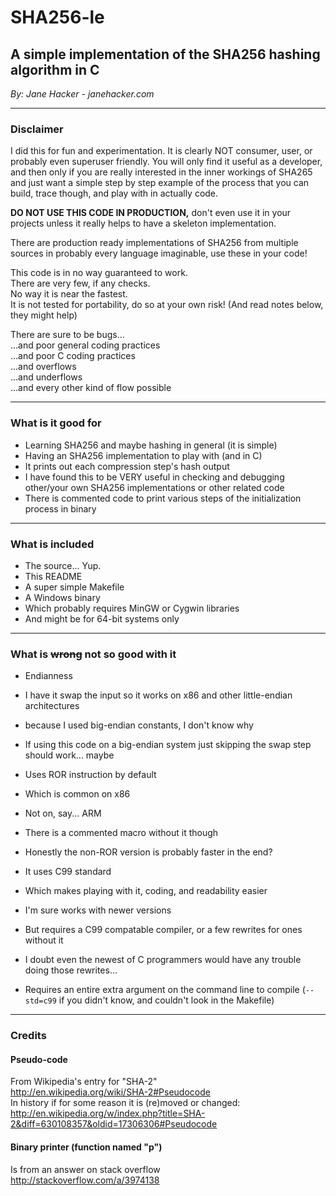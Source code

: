 # SHA256-le
## A simple implementation of the SHA256 hashing algorithm in C

*By: Jane Hacker - janehacker.com*

---

### Disclaimer
I did this for fun and experimentation. It is clearly NOT consumer, user, or probably even superuser friendly. You will only find it useful as a developer, and then only if you are really interested in the inner workings of SHA265 and just want a simple step by step example of the process that you can build, trace though, and play with in actually code.

**DO NOT USE THIS CODE IN PRODUCTION,** don't even use it in your projects unless it really helps to have a skeleton implementation.

There are production ready implementations of SHA256 from multiple sources in probably every language imaginable, use these in your code!


This code is in no way guaranteed to work.  
There are very few, if any checks.  
No way it is near the fastest.  
It is not tested for portability, do so at your own risk! (And read notes below, they might help)

There are sure to be bugs...  
...and poor general coding practices  
...and poor C coding practices  
...and overflows  
...and underflows  
...and every other kind of flow possible

---

### What is it good for
* Learning SHA256 and maybe hashing in general (it is simple)
* Having an SHA256 implementation to play with (and in C)
* It prints out each compression step's hash output
 * I have found this to be VERY useful in checking and debugging other/your own SHA256 implementations or other related code
* There is commented code to print various steps of the initialization process in binary

---

### What is included

* The source... Yup.
* This README
* A super simple Makefile
* A Windows binary
 * Which probably requires MinGW or Cygwin libraries
 * And might be for 64-bit systems only

---

### What is ~~wrong~~ not so good with it

* Endianness
 * I have it swap the input so it works on x86 and other little-endian architectures
 * because I used big-endian constants, I don't know why
 * If using this code on a big-endian system just skipping the swap step should work... maybe


* Uses ROR instruction by default
 * Which is common on x86
 * Not on, say... ARM
 * There is a commented macro without it though
 * Honestly the non-ROR version is probably faster in the end?


* It uses C99 standard
 * Which makes playing with it, coding, and readability easier
 * I'm sure works with newer versions
 * But requires a C99 compatable compiler, or a few rewrites for ones without it
 * I doubt even the newest of C programmers would have any trouble doing those rewrites...
 * Requires an entire extra argument on the command line to compile (`--std=c99` if you didn't know, and couldn't look in the Makefile)

---

### Credits

#### Pseudo-code
From Wikipedia's entry for "SHA-2"  
http://en.wikipedia.org/wiki/SHA-2#Pseudocode  
In history if for some reason it is (re)moved or changed:  
http://en.wikipedia.org/w/index.php?title=SHA-2&diff=630108357&oldid=17306306#Pseudocode

#### Binary printer (function named "p")
Is from an answer on stack overflow  
http://stackoverflow.com/a/3974138
